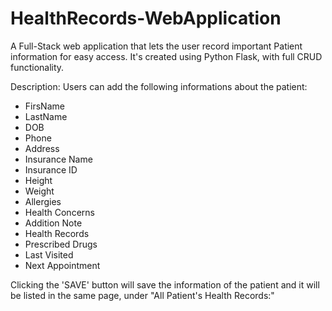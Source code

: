 # HealthRecords-WebApplication
A Full-Stack web application that lets the user record important Patient information for easy access. It's created using Python Flask, with full CRUD functionality.

Description:
Users can add the following informations about the patient: 
- FirsName
- LastName
- DOB
- Phone
- Address
- Insurance Name
- Insurance ID
- Height
- Weight
- Allergies
- Health Concerns
- Addition Note
- Health Records
- Prescribed Drugs
- Last Visited 
- Next Appointment

Clicking the 'SAVE' button will save the information of the patient and it will be listed in the same page, under "All Patient's Health Records:"
